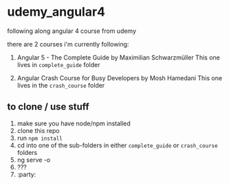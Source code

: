 # udemy_angular4

following along angular 4 course from udemy

there are 2 courses i'm currently following:

1. Angular 5 - The Complete Guide by Maximilian Schwarzmüller
   This one lives in `complete_guide` folder

2. Angular Crash Course for Busy Developers by Mosh Hamedani
   This one lives in the `crash_course` folder

## to clone / use stuff

1. make sure you have node/npm installed
2. clone this repo
3. run `npm install`
4. cd into one of the sub-folders in either `complete_guide` or `crash_course` folders
5. ng serve -o
6. ???
7. :party:

